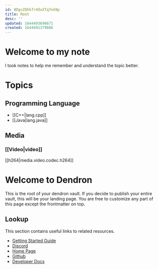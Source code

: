 ```yaml
---
id: 8DgvZQhkfr4OxXTq7oX8p
title: Root
desc: ''
updated: 1644493696671
created: 1644491379886
---
```

# Welcome to my note
I took notes to help me remember and understand the topic better.

# Topics
## Programming Language
* [[C++|lang.cpp]]
* [[Java|lang.java]]

## Media
### [[Video|video]]
[[h264|media.video.codec.h264]]
# Welcome to Dendron

This is the root of your dendron vault. If you decide to publish your entire vault, this will be your landing page. You are free to customize any part of this page except the frontmatter on top.

## Lookup

This section contains useful links to related resources.

- [Getting Started Guide](https://link.dendron.so/6b25)
- [Discord](https://link.dendron.so/6b23)
- [Home Page](https://wiki.dendron.so/)
- [Github](https://link.dendron.so/6b24)
- [Developer Docs](https://docs.dendron.so/)
